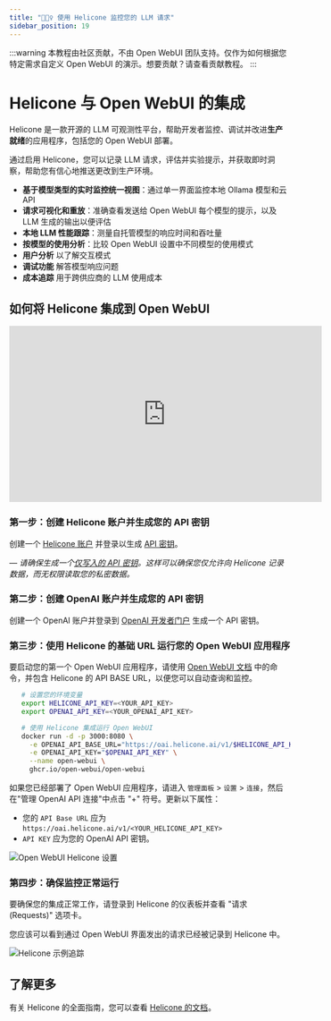 ```yaml
---
title: "🕵🏻‍♀️ 使用 Helicone 监控您的 LLM 请求"
sidebar_position: 19
---
```


:::warning
本教程由社区贡献，不由 Open WebUI 团队支持。仅作为如何根据您特定需求自定义 Open WebUI 的演示。想要贡献？请查看贡献教程。
:::

# Helicone 与 Open WebUI 的集成

Helicone 是一款开源的 LLM 可观测性平台，帮助开发者监控、调试并改进**生产就绪**的应用程序，包括您的 Open WebUI 部署。

通过启用 Helicone，您可以记录 LLM 请求，评估并实验提示，并获取即时洞察，帮助您有信心地推送更改到生产环境。

- **基于模型类型的实时监控统一视图**：通过单一界面监控本地 Ollama 模型和云 API
- **请求可视化和重放**：准确查看发送给 Open WebUI 每个模型的提示，以及 LLM 生成的输出以便评估
- **本地 LLM 性能跟踪**：测量自托管模型的响应时间和吞吐量
- **按模型的使用分析**：比较 Open WebUI 设置中不同模型的使用模式
- **用户分析** 以了解交互模式
- **调试功能** 解答模型响应问题
- **成本追踪** 用于跨供应商的 LLM 使用成本


## 如何将 Helicone 集成到 Open WebUI

<iframe
  width="560"
  height="315"
  src="https://www.youtube-nocookie.com/embed/8iVHOkUrpSA?si=Jt1GVqA0wY4UI7sF"
  title="YouTube 视频播放器"
  frameborder="0"
  allow="accelerometer; autoplay; clipboard-write; encrypted-media; gyroscope; picture-in-picture; web-share"
  allowfullscreen>
</iframe>

### 第一步：创建 Helicone 账户并生成您的 API 密钥

创建一个 [Helicone 账户](https://www.helicone.ai/) 并登录以生成 [API 密钥](https://us.helicone.ai/settings/api-keys)。

*— 请确保生成一个[仅写入的 API 密钥](https://docs.helicone.ai/helicone-headers/helicone-auth)。这样可以确保您仅允许向 Helicone 记录数据，而无权限读取您的私密数据。*

### 第二步：创建 OpenAI 账户并生成您的 API 密钥

创建一个 OpenAI 账户并登录到 [OpenAI 开发者门户](https://platform.openai.com/account/api-keys) 生成一个 API 密钥。

### 第三步：使用 Helicone 的基础 URL 运行您的 Open WebUI 应用程序

要启动您的第一个 Open WebUI 应用程序，请使用 [Open WebUI 文档](https://docs.openwebui.com/) 中的命令，并包含 Helicone 的 API BASE URL，以便您可以自动查询和监控。

```bash
   # 设置您的环境变量
   export HELICONE_API_KEY=<YOUR_API_KEY>
   export OPENAI_API_KEY=<YOUR_OPENAI_API_KEY>

   # 使用 Helicone 集成运行 Open WebUI
   docker run -d -p 3000:8080 \
     -e OPENAI_API_BASE_URL="https://oai.helicone.ai/v1/$HELICONE_API_KEY" \
     -e OPENAI_API_KEY="$OPENAI_API_KEY" \
     --name open-webui \
     ghcr.io/open-webui/open-webui
```

如果您已经部署了 Open WebUI 应用程序，请进入 `管理面板` > `设置` > `连接`，然后在"管理 OpenAI API 连接"中点击 "+" 符号。更新以下属性：

- 您的 `API Base URL` 应为 ``https://oai.helicone.ai/v1/<YOUR_HELICONE_API_KEY>``
- `API KEY` 应为您的 OpenAI API 密钥。

![Open WebUI Helicone 设置](https://res.cloudinary.com/dacofvu8m/image/upload/v1745272273/openwebui-helicone-setup_y4ssca.gif)

### 第四步：确保监控正常运行

要确保您的集成正常工作，请登录到 Helicone 的仪表板并查看 "请求 (Requests)" 选项卡。

您应该可以看到通过 Open WebUI 界面发出的请求已经被记录到 Helicone 中。

![Helicone 示例追踪](https://res.cloudinary.com/dacofvu8m/image/upload/v1745272747/CleanShot_2025-04-21_at_17.57.46_2x_wpkpyf.png)

## 了解更多

有关 Helicone 的全面指南，您可以查看 [Helicone 的文档](https://docs.helicone.ai/getting-started/quick-start)。
